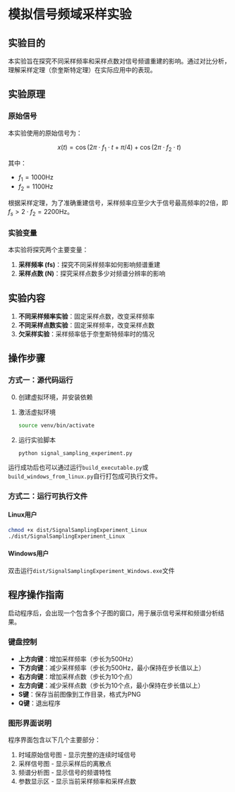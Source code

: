 # 模拟信号频域采样实验

## 实验目的

本实验旨在探究不同采样频率和采样点数对信号频谱重建的影响。通过对比分析，理解采样定理（奈奎斯特定理）在实际应用中的表现。

## 实验原理

### 原始信号

本实验使用的原始信号为：

$$x(t) = \cos(2\pi \cdot f_1 \cdot t + \pi/4) + \cos(2\pi \cdot f_2 \cdot t)$$

其中：
- $f_1 = 1000\text{Hz}$
- $f_2 = 1100\text{Hz}$

根据采样定理，为了准确重建信号，采样频率应至少大于信号最高频率的2倍，即 $f_s > 2 \cdot f_2 = 2200\text{Hz}$。

### 实验变量

本实验将探究两个主要变量：
1. **采样频率 (fs)**：探究不同采样频率如何影响频谱重建
2. **采样点数 (N)**：探究采样点数多少对频谱分辨率的影响

## 实验内容

1. **不同采样频率实验**：固定采样点数，改变采样频率
2. **不同采样点数实验**：固定采样频率，改变采样点数
3. **欠采样实验**：采样频率低于奈奎斯特频率时的情况

## 操作步骤

### 方式一：源代码运行

0. 创建虚拟环境，并安装依赖

1. 激活虚拟环境
   ```bash
   source venv/bin/activate
   ```

2. 运行实验脚本
   ```bash
   python signal_sampling_experiment.py
   ```

运行成功后也可以通过运行`build_executable.py`或`build_windows_from_linux.py`自行打包成可执行文件。

### 方式二：运行可执行文件

#### Linux用户

   ```bash
   chmod +x dist/SignalSamplingExperiment_Linux
   ./dist/SignalSamplingExperiment_Linux
   ```

#### Windows用户

双击运行`dist/SignalSamplingExperiment_Windows.exe`文件

## 程序操作指南

启动程序后，会出现一个包含多个子图的窗口，用于展示信号采样和频谱分析结果。

### 键盘控制

- **上方向键**：增加采样频率（步长为500Hz）
- **下方向键**：减少采样频率（步长为500Hz，最小保持在步长值以上）
- **右方向键**：增加采样点数（步长为10个点）
- **左方向键**：减少采样点数（步长为10个点，最小保持在步长值以上）
- **S键**：保存当前图像到工作目录，格式为PNG
- **Q键**：退出程序

### 图形界面说明

程序界面包含以下几个主要部分：
1. 时域原始信号图 - 显示完整的连续时域信号
2. 采样信号图 - 显示采样后的离散点
3. 频谱分析图 - 显示信号的频谱特性
4. 参数显示区 - 显示当前采样频率和采样点数
